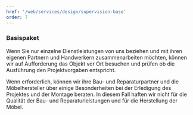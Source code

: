 ```yaml
---
href: '/web/services/design/supervision-base'
order: 7
---
```

### Basispaket
Wenn Sie nur einzelne Dienstleistungen von uns beziehen  und mit ihren eigenen Partnern und Handwerkern zusammenarbeiten möchten, können wir auf Aufforderung das Objekt vor Ort besuchen und prüfen ob die Ausführung den Projektvorgaben entspricht.

Wenn erforderlich, können wir ihre Bau- und Reparaturpartner und die Möbelhersteller über einige Besonderheiten bei der Erledigung des Projektes und der Montage beraten. In diesem Fall haften wir nicht für die Qualität der Bau- und Reparaturleistungen und für die Herstellung der Möbel.